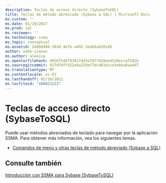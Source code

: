 ```yaml
---
description: Teclas de acceso directo (SybaseToSQL)
title: Teclas de método abreviado (Sybase a SQL) | Microsoft Docs
ms.custom: ''
ms.date: 01/19/2017
ms.prod: sql
ms.reviewer: ''
ms.technology: ssma
ms.topic: conceptual
ms.assetid: 2dd0d404-383d-4e7e-a492-3eab5ab501d6
author: nahk-ivanov
ms.author: alexiva
ms.openlocfilehash: d92bf544793617dd3a7077428ee4520eccef2d2b
ms.sourcegitcommit: 917df4ffd22e4a229af7dc481dcce3ebba0aa4d7
ms.translationtype: MT
ms.contentlocale: es-ES
ms.lasthandoff: 02/10/2021
ms.locfileid: "100023222"
---
```

# <a name="shortcut-keyssybase-to-sql"></a>Teclas de acceso directo (SybaseToSQL)
Puede usar métodos abreviados de teclado para navegar por la aplicación SSMA. Para obtener más información, vea los siguientes temas.  
  
-   [Comandos de menú y otras teclas de método abreviado &#40;Sybase a SQL&#41;](../../ssma/sybase/menu-commands-and-other-shortcut-keys-sybase-to-sql.md)  
  
## <a name="see-also"></a>Consulte también  
[Introducción con SSMA para Sybase &#40;SybaseToSQL&#41;](../../ssma/sybase/getting-started-with-ssma-for-sybase-sybasetosql.md)  
  

